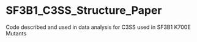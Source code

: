 # SF3B1_C3SS_Structure_Paper
Code described and used in data analysis for C3SS used in SF3B1 K700E Mutants
